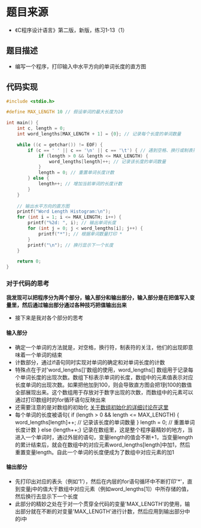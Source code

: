 # 题目来源
* 《C程序设计语言》第二版，新版，练习1-13（1）
## 题目描述
* 编写一个程序，打印输入中水平方向的单词长度的直方图
## 代码实现
```c
#include <stdio.h>

#define MAX_LENGTH 10 // 假设单词的最大长度为10

int main() {
    int c, length = 0;
    int word_lengths[MAX_LENGTH + 1] = {0}; // 记录每个长度的单词数量

    while ((c = getchar()) != EOF) {
        if (c == ' ' || c == '\n' || c == '\t') { // 遇到空格、换行或制表符，表示一个单词结束
            if (length > 0 && length <= MAX_LENGTH) {
                word_lengths[length]++; // 记录该长度的单词数量
            }
            length = 0; // 重置单词长度计数
        } else {
            length++; // 增加当前单词的长度计数
        }
    }
    
    // 输出水平方向的直方图
    printf("Word Length Histogram:\n");
    for (int i = 1; i <= MAX_LENGTH; i++) {
        printf("%2d: ", i); // 输出单词长度
        for (int j = 0; j < word_lengths[i]; j++) {
            printf("*"); // 根据单词数量打印 *
        }
        printf("\n"); // 换行显示下一个长度
    }

    return 0;
}
```
### 对于代码的思考
**我发现可以把程序分为两个部分，输入部分和输出部分，输入部分是在把值写入变量里，然后通过输出部分通过各种技巧把值输出出来**
* 接下来是我对各个部分的思考
#### 输入部分
* 确定一个单词的方法就是，对空格，换行符，制表符的关注，他们的出现即意味着一个单词的结束
* 计数部分，通过if语句同时实现对单词的确定和对单词长度的计数
* 特殊点在于对'word_lengths[]'数组的使用，word_lengths[] 数组用于记录每个单词长度的出现次数。数组下标表示单词的长度，数组中的元素值表示对应长度单词的出现次数。如果把他加到100，则会导致直方图会把1到100的数值全部展现出来。这个数组用于存放对于数字出现的次数，而数组中的元素可以通过打印数组时的for循环语句反映出来
* 还需要注意的是对数组的初始化 [关于数组初始化的详细讨论在这里](./知识类&非习题内容/对于数组初始化的不同方案.md)
* 每个单词的长度被语句{
    if (length > 0 && length <= MAX_LENGTH) {
                word_lengths[length]++; // 记录该长度的单词数量
            }
            length = 0; // 重置单词长度计数
        } else {length++;}
        记录在数组里，这是整个程序最精妙的地方，当进入一个单词时，通过外层的语句，变量length的值会不断+1，当变量length的累计结束后，就会在数组中的对应元素word_lengths[length]中加1，然后重置变量length。自此一个单词的长度便成为了数组中对应元素的加1
#### 输出部分
* 先打印出对应的表头（例如‘1’），然后在内层的for语句循环中不断打印'*'，直到变量j中的值大于数组中对应元素（例如word_lengths[1]）中所存储的值，然后换行去显示下一个长度
* 此部分的精妙之处在于对一个贯穿全代码的变量'MAX_LENGTH'的使用，输出部分就在不断的对变量'MAX_LENGTH'进行计数，然后应用到输出部分中的i中